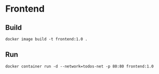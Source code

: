 # Frontend

## Build

```shell
docker image build -t frontend:1.0 .
```

## Run

```shell
docker container run -d --network=todos-net -p 80:80 frontend:1.0
```
